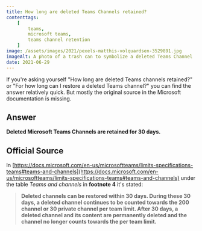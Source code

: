 ```yaml
---
title: How long are deleted Teams Channels retained?
contenttags:
    [
        teams,
        microsoft teams,
        teams channel retention
    ]
image: /assets/images/2021/pexels-matthis-volquardsen-3529891.jpg
imageAlt: A photo of a trash can to symbolize a deleted Teams Channel
date: 2021-06-29
---
```


If you're asking yourself "How long are deleted Teams channels retained?" or "For how long can I restore a deleted Teams channel?" you can find the answer relatively quick. But mostly the original source in the Microsoft documentation is missing.

## Answer

**Deleted Microsoft Teams Channels are retained for 30 days.**

## Official Source

In [https://docs.microsoft.com/en-us/microsoftteams/limits-specifications-teams#teams-and-channels](https://docs.microsoft.com/en-us/microsoftteams/limits-specifications-teams#teams-and-channels) under the table *Teams and channels* in **footnote 4** it's stated:

> **Deleted channels can be restored within 30 days. During these 30 days, a deleted channel continues to be counted towards the 200 channel or 30 private channel per team limit. After 30 days, a deleted channel and its content are permanently deleted and the channel no longer counts towards the per team limit.**
